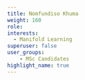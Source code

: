 ```yaml
---
title: Nomfundiso Khuma
weight: 160
role:
interests:
  - Manifold Learning
superuser: false
user_groups:
    - MSc Candidates 
highlight_name: true
---
```


